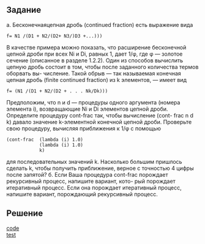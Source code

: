 ## Задание
а. Бесконечнаяцепная дробь (continued fraction) есть выражение вида

```
f= N1 /(D1 + N2/(D2+ N3/)D3 +...)))
 ```

 В качестве примера можно показать, что расширение бесконечной цепной дроби при всех Ni и Di, равных 1, дает 1/φ, где φ — золотое сечение (описанное в разделе 1.2.2). Один из способов вычислить цепную дробь состоит в том, чтобы после заданного количества термов оборвать вы- числение. Такой обрыв — так называемая конечная цепная дробь (finite continued fraction) из k элементов, — имеет вид

```
f= (N1 /(D1 + N2/(D2 + . . . Nk/Dk)))
 ```

 Предположим, что n и d — процедуры одного аргумента (номера элемента i), возвращающие Ni и Di элементов цепной дроби. Определите процедуру cont-frac так, чтобы вычисление (cont- frac n d k) давало значение k-элементной конечной цепной дроби. Проверьте свою процедуру, вычисляя приближения к 1/φ с помощью

```
(cont-frac 	(lambda (i) 1.0)
			(lambda (i) 1.0)
			k)
```

для последовательных значений k. Насколько большим пришлось сделать k, чтобы получить приближение, верное с точностью 4 цифры после запятой?
б. Если Ваша процедура cont-frac порождает рекурсивный процесс, напишите вариант, кото- рый порождает итеративный процесс. Если она порождает итеративный процесс, напишите вариант, порождающий рекурсивный процесс.



## Решение
[code](../../src/chapter01/solution_37.rkt)  
[test](../../test/chapter01/test_37.rkt)